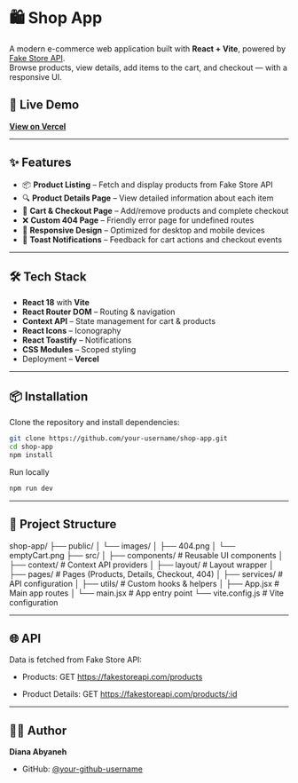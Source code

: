 # 🛍️ Shop App

A modern e-commerce web application built with **React + Vite**, powered by [Fake Store API](https://fakestoreapi.com/).  
Browse products, view details, add items to the cart, and checkout — with a responsive UI.  

## 🚀 Live Demo
**[View on Vercel](https://your-vercel-live-link.vercel.app/)**

---

## ✨ Features
- 📦 **Product Listing** – Fetch and display products from Fake Store API  
- 🔍 **Product Details Page** – View detailed information about each item  
- 🛒 **Cart & Checkout Page** – Add/remove products and complete checkout  
- ❌ **Custom 404 Page** – Friendly error page for undefined routes  
- 📱 **Responsive Design** – Optimized for desktop and mobile devices  
- 🔔 **Toast Notifications** – Feedback for cart actions and checkout events  

---

## 🛠️ Tech Stack
- **React 18** with **Vite**
- **React Router DOM** – Routing & navigation
- **Context API** – State management for cart & products
- **React Icons** – Iconography
- **React Toastify** – Notifications
- **CSS Modules** – Scoped styling
- Deployment – **Vercel**

---

## 📦 Installation

Clone the repository and install dependencies:

```bash
git clone https://github.com/your-username/shop-app.git
cd shop-app
npm install
```

Run locally
```bash
npm run dev
```

---


## 📁 Project Structure

shop-app/
├── public/
│   └── images/
│       ├── 404.png
│       └── emptyCart.png
├── src/
│   ├── components/        # Reusable UI components
│   ├── context/           # Context API providers
│   ├── layout/            # Layout wrapper
│   ├── pages/             # Pages (Products, Details, Checkout, 404)
│   ├── services/          # API configuration
│   ├── utils/             # Custom hooks & helpers
│   ├── App.jsx            # Main app routes
│   └── main.jsx           # App entry point
└── vite.config.js         # Vite configuration


---

## 🌐 API
Data is fetched from Fake Store API:

- Products: GET https://fakestoreapi.com/products

- Product Details: GET https://fakestoreapi.com/products/:id

---

## 👩‍💻 Author

**Diana Abyaneh**  
- GitHub: [@your-github-username](https://github.com/your-github-username)  
